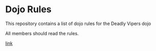 Dojo Rules
==========

This repository contains a list of dojo rules for the Deadly Vipers dojo

All members should read the rules.

[link](https://github.com/deadlyvipers)
